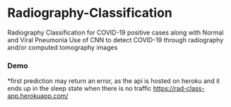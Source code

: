 # Radiography-Classification
Radiography Classification for COVID-19 positive cases along with Normal and Viral Pneumonia 
Use of CNN to detect COVID-19 through radiography and/or computed tomography images


### Demo
*first prediction may return an error, as the api is hosted on heroku and it ends up in the sleep state when there is no traffic
https://rad-class-app.herokuapp.com/

